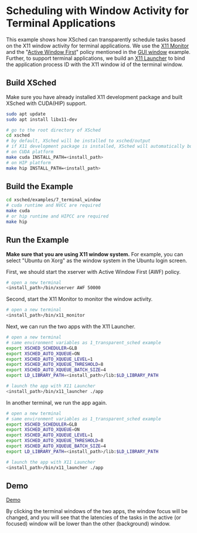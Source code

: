 # Scheduling with Window Activity for Terminal Applications

This example shows how XSched can transparently schedule tasks based on the X11 window activity for terminal applications.
We use the [X11 Monitor](../../service/tools/x11_monitor) and the "[Active Window First](../../sched/src/policy/awf.cpp)" policy mentioned in the [GUI window](../6_gui_window) example.
Further, to support terminal applications, we build an [X11 Launcher](../../service/tools/x11_launcher) to bind the application process ID with the X11 window id of the terminal window.

## Build XSched

Make sure you have already installed X11 development package and built XSched with CUDA(HIP) support.

```bash
sudo apt update
sudo apt install libx11-dev

# go to the root directory of XSched
cd xsched
# by default, XSched will be installed to xsched/output
# if X11 development package is installed, XSched will automatically build the X11 Monitor and X11 Launcher
# on CUDA platform
make cuda INSTALL_PATH=<install_path>
# on HIP platform
make hip INSTALL_PATH=<install_path>
```

## Build the Example

```bash
cd xsched/examples/7_terminal_window
# cuda runtime and NVCC are required
make cuda 
# or hip runtime and HIPCC are required
make hip
```

## Run the Example

**Make sure that you are using X11 window system.** For example, you can select "Ubuntu on Xorg" as the window system in the Ubuntu login screen.

First, we should start the xserver with Active Window First (AWF) policy.

```bash
# open a new terminal
<install_path>/bin/xserver AWF 50000
```

Second, start the X11 Monitor to monitor the window activity.

```bash
# open a new terminal
<install_path>/bin/x11_monitor
```

Next, we can run the two apps with the X11 Launcher.

```bash
# open a new terminal
# same environment variables as 1_transparent_sched example
export XSCHED_SCHEDULER=GLB
export XSCHED_AUTO_XQUEUE=ON
export XSCHED_AUTO_XQUEUE_LEVEL=1
export XSCHED_AUTO_XQUEUE_THRESHOLD=8
export XSCHED_AUTO_XQUEUE_BATCH_SIZE=4
export LD_LIBRARY_PATH=<install_path>/lib:$LD_LIBRARY_PATH

# launch the app with X11 Launcher
<install_path>/bin/x11_launcher ./app
```

In another terminal, we run the app again.

```bash
# open a new terminal
# same environment variables as 1_transparent_sched example
export XSCHED_SCHEDULER=GLB
export XSCHED_AUTO_XQUEUE=ON
export XSCHED_AUTO_XQUEUE_LEVEL=1
export XSCHED_AUTO_XQUEUE_THRESHOLD=8
export XSCHED_AUTO_XQUEUE_BATCH_SIZE=4
export LD_LIBRARY_PATH=<install_path>/lib:$LD_LIBRARY_PATH

# launch the app with X11 Launcher
<install_path>/bin/x11_launcher ./app
```

## Demo

[Demo](https://github.com/user-attachments/assets/ab5e65b3-3ed2-4835-8f41-931fbdcd8345)

By clicking the terminal windows of the two apps, the window focus will be changed, and you will see that the latencies of the tasks in the active (or focused) window will be lower than the other (background) window.
